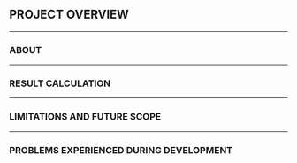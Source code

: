 ## PROJECT OVERVIEW

---

### ABOUT 

---

### RESULT CALCULATION 

---

### LIMITATIONS AND FUTURE SCOPE

---

### PROBLEMS EXPERIENCED DURING DEVELOPMENT

